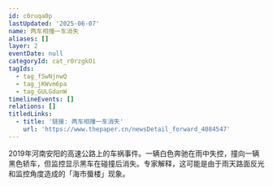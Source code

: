 ```yaml
---
id: c0ruqa0p
lastUpdated: '2025-06-07'
name: 两车相撞一车消失
aliases: []
layer: 2
eventDate: null
categoryId: cat_r0rzgkOi
tagIds:
  - tag_fSwNjnwQ
  - tag_jKWvm6pa
  - tag_GULGdanW
timelineEvents: []
relations: []
titledLinks:
  - title: '链接: 两车相撞一车消失'
    url: 'https://www.thepaper.cn/newsDetail_forward_4084547'
---
```

2019年河南安阳的高速公路上的车祸事件。一辆白色奔驰在雨中失控，撞向一辆黑色轿车，但监控显示黑车在碰撞后消失。专家解释，这可能是由于雨天路面反光和监控角度造成的「海市蜃楼」现象。
